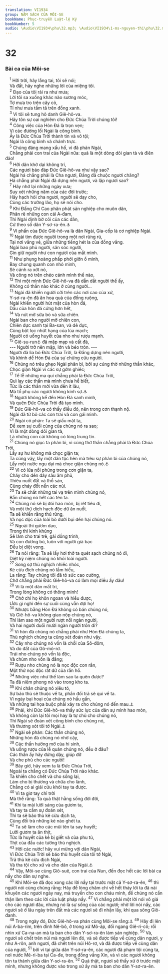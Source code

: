 ```yaml
---
translation: VI1934
group: NĂM SÁCH CỦA MÔI-SE
bookName: Phục-truyền Luật-lệ Ký 
bookNumber: 5
audio: \Audio\VI1934\phu\32.mp3; \Audio\VI1934\1-ms-nguyen-thi\phu\32.mp3
---
```


<div class="title"><h1>32</h1><h3>Bài ca của Môi-se</h3></div>
<span class="verse phu_32_1"> <sup>1</sup> Hỡi trời, hãy lắng tai, tôi sẽ nói; <br/> Và đất, hãy nghe những lời của miệng tôi. <br/></span>
<span class="verse phu_32_2"> <sup>2</sup> Đạo của tôi rải ra như mưa; <br/> Lời tôi sa xuống khác nào sương móc, <br/> Tợ mưa tro trên cây cỏ, <br/> Tỉ như mưa tầm tã trên đồng xanh. <br/></span>
<span class="verse phu_32_3"> <sup>3</sup> Vì tôi sẽ tung hô danh Giê-hô-va. <br/> Hãy tôn sự oai nghiêm cho Đức Chúa Trời chúng tôi! <br/></span>
<span class="verse phu_32_4"> <sup>4</sup> Công việc của Hòn Đá là trọn vẹn; <br/> Vì các đường lối Ngài là công bình. <br/> Ấy là Đức Chúa Trời thành tín và vô tội; <br/> Ngài là công bình và chánh trực. <br/></span>
<span class="verse phu_32_5"> <sup>5</sup> Chúng đáng mang xấu hổ, vì đã phản Ngài, <br/> Chẳng phải con trai của Ngài nữa: quả là một dòng dõi gian tà và điên đảo! <br/></span>
<span class="verse phu_32_6"> <sup>6</sup> Hỡi dân khờ dại không trí, <br/> Các ngươi báo đáp Đức Giê-hô-va như vậy sao? <br/> Ngài há chẳng phải là Cha ngươi, Đấng đã chuộc ngươi chăng? <br/> Há chẳng phải Ngài đã dựng nên ngươi, và lập ngươi sao? <br/></span>
<span class="verse phu_32_7"> <sup>7</sup> Hãy nhớ lại những ngày xưa; <br/> Suy xét những năm của các đời trước; <br/> Hãy hạch hỏi cha ngươi, người sẽ dạy cho, <br/> Cùng các trưởng lão, họ sẽ nói cho. <br/></span>
<span class="verse phu_32_8"> <sup>8</sup> Khi Đấng Chí Cao phân phát sản nghiệp cho muôn dân, <br/> Phân rẽ những con cái A-đam, <br/> Thì Ngài định bờ cõi của các dân, <br/> Cứ theo số dân Y-sơ-ra-ên.<a data-toggle="tooltip" data-placement="bottom" title="Cong 17:26">⚓</a><br/></span>
<span class="verse phu_32_9"> <sup>9</sup> Vì phần của Đức Giê-hô-va là dân Ngài, Gia-cốp là cơ nghiệp Ngài. <br/></span>
<span class="verse phu_32_10"> <sup>10</sup> Ngài tìm được người trong một nơi rừng rú, <br/> Tại nơi vắng vẻ, giữa những tiếng hét la của đồng vắng. <br/> Ngài bao phủ người, săn sóc người, <br/> Gìn giữ người như con ngươi của mắt mình. <br/></span>
<span class="verse phu_32_11"> <sup>11</sup> Như phụng hoàng phấp phới giỡn ổ mình, <br/> Bay chung quanh con nhỏ mình, <br/> Sè cánh ra xớt nó, <br/> Và cõng nó trên chéo cánh mình thể nào, <br/></span>
<span class="verse phu_32_12"> <sup>12</sup> Thì một mình Đức Giê-hô-va đã dẫn dắt người thể ấy, <br/> Không có thần nào khác ở cùng người… <br/></span>
<span class="verse phu_32_13"> <sup>13</sup> Ngài đã khiến người cỡi trên các nơi cao của xứ, <br/> Y-sơ-ra-ên đã ăn hoa quả của đồng ruộng, <br/> Ngài khiến người hút mật của hòn đá, <br/> Dầu của hòn đá cứng hơn hết, <br/></span>
<span class="verse phu_32_14"> <sup>14</sup> Và nút mỡ sữa bò và sữa chiên. <br/> Ngài ban cho người mỡ chiên con, <br/> Chiên đực sanh tại Ba-san, và dê đực, <br/> Cùng bột lọc nhứt hạng của lúa mạch; <br/> Người có uống huyết của nho như rượu mạnh. <br/></span>
<span class="verse phu_32_15"> <sup>15</sup> Giê-su-run<a data-toggle="tooltip" data-placement="bottom" title="Giê-su-run là một tên của Dan Y-sơ-ra-ên dùng trong văn thi">⚓</a> đã mập mạp và cất đá, <br/> --- Người trở nên mập, lớn và béo tròn. --- <br/> Người đã lìa bỏ Đức Chúa Trời, là Đấng dựng nên người, <br/> Và khinh dể Hòn Đá của sự chửng cứu người. <br/></span>
<span class="verse phu_32_16"> <sup>16</sup> Chúng nó trêu ghẹo Ngài phân bì, bởi sự cúng thờ những thần khác, <br/> Chọc giận Ngài vì các sự gớm ghiếc; <br/></span>
<span class="verse phu_32_17"> <sup>17</sup> Tế lễ những ma quỉ chẳng phải là Đức Chúa Trời, <br/> Quì lạy các thần mà mình chưa hề biết, <br/> Tức là các thần mới vừa đến ít lâu, <br/> Mà tổ phụ các ngươi không kính sợ.<a data-toggle="tooltip" data-placement="bottom" title="1Co 10:20">⚓</a><br/></span>
<span class="verse phu_32_18"> <sup>18</sup> Ngươi không kể đến Hòn Đá sanh mình, <br/> Và quên Đức Chúa Trời đã tạo mình. <br/></span>
<span class="verse phu_32_19"> <sup>19</sup> Đức Giê-hô-va có thấy điều đó, nên trong cơn thạnh nộ. <br/> Ngài đã từ bỏ các con trai và con gái mình. <br/></span>
<span class="verse phu_32_20"> <sup>20</sup> Ngài có phán: Ta sẽ giấu mặt ta, <br/> Để xem sự cuối cùng của chúng nó ra sao; <br/> Vì là một dòng dõi gian tà, <br/> Là những con cái không có lòng trung tín. <br/></span>
<span class="verse phu_32_21"> <sup>21</sup> Chúng nó giục ta phân bì, vì cúng thờ thần chẳng phải là Đức Chúa Trời, <br/> Lấy sự hư không mà chọc giận ta; <br/> Ta cũng vậy, lấy một dân tộc hèn mà trêu sự phân bì của chúng nó, <br/> Lấy một nước ngu dại mà chọc giận chúng nó.<a data-toggle="tooltip" data-placement="bottom" title="1Co 10:22; Ro 10:19">⚓</a><br/></span>
<span class="verse phu_32_22"> <sup>22</sup> Vì có lửa nổi phừng trong cơn giận ta, <br/> Cháy cho đến đáy sâu âm phủ, <br/> Thiêu nuốt đất và thổ sản, <br/> Cùng cháy đốt nền các núi. <br/></span>
<span class="verse phu_32_23"> <sup>23</sup> Ta sẽ chất những tai vạ trên mình chúng nó, <br/> Bắn chúng nó hết các tên ta. <br/></span>
<span class="verse phu_32_24"> <sup>24</sup> Chúng nó sẽ bị đói hao mòn, bị rét tiêu đi, <br/> Và một thứ dịch hạch độc dữ ăn nuốt. <br/> Ta sẽ khiến răng thú rừng, <br/> Và nọc độc của loài bò dưới bụi đến hại chúng nó. <br/></span>
<span class="verse phu_32_25"> <sup>25</sup> Ngoài thì gươm dao, <br/> Trong thì kinh khủng <br/> Sẽ làm cho trai trẻ, gái đồng trinh, <br/> Và con đương bú, luôn với người già bạc <br/> Đều bị diệt vong. <br/></span>
<span class="verse phu_32_26"> <sup>26</sup> Ta nói rằng: Ta sẽ lấy hơi thở ta quét sạch chúng nó đi, <br/> Diệt kỷ niệm chúng nó khỏi loài người. <br/></span>
<span class="verse phu_32_27"> <sup>27</sup> Song sợ thù nghịch nhiếc nhóc, <br/> Kẻ cừu địch chúng nó lầm hiểu, <br/> La rằng: Tay chúng tôi đã tỏ sức cao cường, <br/> Chớ chẳng phải Đức Giê-hô-va có làm mọi điều ấy đâu! <br/></span>
<span class="verse phu_32_28"> <sup>28</sup> Vì là một dân mất trí, <br/> Trong lòng không có thông minh! <br/></span>
<span class="verse phu_32_29"> <sup>29</sup> Chớ chi họ khôn ngoan và hiểu được, <br/> Ước gì nghĩ đến sự cuối cùng vẫn đợi họ! <br/></span>
<span class="verse phu_32_30"> <sup>30</sup> Nhược bằng Hòn Đá không có bán chúng nó, <br/> Và Giê-hô-va không giao nộp chúng nó, <br/> Thì làm sao một người rượt nổi ngàn người, <br/> Và hai người đuổi mười ngàn người trốn đi? <br/></span>
<span class="verse phu_32_31"> <sup>31</sup> Vì hòn đá chúng nó chẳng phải như Hòn Đá chúng ta, <br/> Thù nghịch chúng ta cũng xét đoán như vậy. <br/></span>
<span class="verse phu_32_32"> <sup>32</sup> Cây nho chúng nó vốn là chồi của Sô-đôm, <br/> Và do đất của Gô-mô-rơ. <br/> Trái nho chúng nó vốn là độc, <br/> Và chùm nho vốn là đắng; <br/></span>
<span class="verse phu_32_33"> <sup>33</sup> Rượu nho chúng nó là nọc độc con rắn, <br/> Một thứ nọc độc rất dữ của rắn hổ. <br/></span>
<span class="verse phu_32_34"> <sup>34</sup> Những việc như thế làm sao ta quên được? <br/> Ta đã niêm phong nó vào trong kho ta. <br/></span>
<span class="verse phu_32_35"> <sup>35</sup> Khi chân chúng nó xiêu tó, <br/> Sự báo thù sẽ thuộc về ta, phần đối trả sẽ qui về ta. <br/> Vì ngày bại hoại của chúng nó hầu gần, <br/> Và những tai họa buộc phải xảy ra cho chúng nó đến mau.<a data-toggle="tooltip" data-placement="bottom" title="Ro 12:19; He 10:30">⚓</a><br/></span>
<span class="verse phu_32_36"> <sup>36</sup> Phải, khi Đức Giê-hô-va thấy sức lực của dân sự mình hao mòn, <br/> Và không còn lại tôi mọi hay là tự chủ cho chúng nó, <br/> Thì Ngài sẽ đoán xét công bình cho chúng nó, <br/> Và thương xót tôi tớ Ngài.<a data-toggle="tooltip" data-placement="bottom" title="Thi 135:14">⚓</a><br/></span>
<span class="verse phu_32_37"> <sup>37</sup> Ngài sẽ phán: Các thần chúng nó, <br/> Những hòn đá chúng nó nhờ cậy, <br/></span>
<span class="verse phu_32_38"> <sup>38</sup> Các thần hưởng mỡ của hi sinh, <br/> Và uống rượu của lễ quán chúng nó, đều ở đâu? <br/> Các thần ấy hãy đứng dậy, giúp đỡ <br/> Và che phủ cho các người! <br/></span>
<span class="verse phu_32_39"> <sup>39</sup> Bây giờ, hãy xem ta là Đức Chúa Trời, <br/> Ngoài ta chẳng có Đức Chúa Trời nào khác. <br/> Ta khiến cho chết và cho sống lại, <br/> Làm cho bị thương và chữa cho lành, <br/> Chẳng có ai giải cứu khỏi tay ta được. <br/></span>
<span class="verse phu_32_40"> <sup>40</sup> Vì ta giơ tay chỉ trời <br/> Mà thề rằng: Ta quả thật hằng sống đời đời, <br/></span>
<span class="verse phu_32_41"> <sup>41</sup> Khi ta mài lưỡi sáng của gươm ta, <br/> Và tay ta cầm sự đoán xét, <br/> Thì ta sẽ báo thù kẻ cừu địch ta, <br/> Cùng đối trả những kẻ nào ghét ta. <br/></span>
<span class="verse phu_32_42"> <sup>42</sup> Ta sẽ làm cho các mũi tên ta say huyết; <br/> Lưỡi gươm ta ăn thịt, <br/> Tức là huyết của kẻ bị giết và của phu tù, <br/> Thịt của đầu các tướng thù nghịch. <br/></span>
<span class="verse phu_32_43"> <sup>43</sup> Hỡi các nước! hãy vui mừng với dân Ngài, <br/> Vì Đức Chúa Trời sẽ báo thù huyết của tôi tớ Ngài, <br/> Trả thù kẻ cừu địch Ngài, <br/> Và tha tội cho xứ và cho dân của Ngài.<a data-toggle="tooltip" data-placement="bottom" title="Ro 15:10; Kh 19:2">⚓</a><br/></span>
<span class="verse phu_32_44"> <sup>44</sup> Vậy, Môi-se cùng Giô-suê, con trai của Nun, đến đọc hết các lời bài ca nầy cho dân sự nghe. <br/></span>
<span class="verse phu_32_45"> <sup>45</sup> Khi Môi-se đã đọc xong các lời nầy tại trước mặt cả Y-sơ-ra-ên, </span>
<span class="verse phu_32_46"><sup>46</sup> thì người nói cùng chúng rằng: Hãy để lòng chăm chỉ về hết thảy lời ta đã nài khuyên các ngươi ngày nay, mà truyền cho con cháu mình, để chúng nó cẩn thận làm theo các lời của luật pháp nầy. </span>
<span class="verse phu_32_47"><sup>47</sup> Vì chẳng phải một lời nói vô giá cho các ngươi đâu, nhưng nó là sự sống của các ngươi; nhờ lời nói nầy, các ngươi sẽ ở lâu ngày trên đất mà các ngươi sẽ đi nhận lấy, khi qua sông Giô-đanh. <br/></span>
<span class="verse phu_32_48"> <sup>48</sup> Trong ngày đó, Đức Giê-hô-va phán cùng Môi-se rằng:<a data-toggle="tooltip" data-placement="bottom" title="Dan 27:12-14; Phu 3:23-27">⚓</a></span>
<span class="verse phu_32_49"><sup>49</sup> Hãy đi lên núi A-ba-rim, trên đỉnh Nê-bô, ở trong xứ Mô-áp, đối ngang Giê-ri-cô; rồi nhìn xứ Ca-na-an mà ta ban cho dân Y-sơ-ra-ên làm sản nghiệp. </span>
<span class="verse phu_32_50"><sup>50</sup> Vả, ngươi sẽ chết trên núi mà ngươi lên đó, và sẽ được tiếp về cùng dân ngươi, y như A-rôn, anh ngươi, đã chết trên núi Hô-rơ, và đã được tiếp về cùng dân của người, </span>
<span class="verse phu_32_51"><sup>51</sup> bởi vì tại giữa dân Y-sơ-ra-ên, các ngươi đã phạm tội cùng ta, nơi nước Mê-ri-ba tại Ca-đe, trong đồng vắng Xin, và vì các ngươi không tôn ta thánh giữa dân Y-sơ-ra-ên. </span>
<span class="verse phu_32_52"><sup>52</sup> Quả thật, ngươi sẽ thấy xứ ở trước mặt mình, nhưng không được vào trong xứ ấy mà ta ban cho dân Y-sơ-ra-ên. <br/></span>
